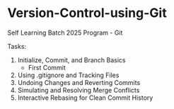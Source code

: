 # Version-Control-using-Git
Self Learning Batch 2025 Program - Git

Tasks: 
1) Initialize, Commit, and Branch Basics
    - First Commit
2) Using .gitignore and Tracking Files
3) Undoing Changes and Reverting Commits
4) Simulating and Resolving Merge Conflicts
5) Interactive Rebasing for Clean Commit History

